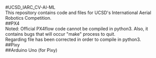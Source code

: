 #UCSD_IARC_CV-AI-ML  
This repository contains code and files for UCSD's International Aerial Robotics Competition.  
##PX4  
Noted: Official PX4flow code cannot be compiled in python3. Also, it contains bugs that will occur "make" process to quit.  
       Regarding file has been corrected in order to compile in python3.  
##Pixy  
##Arduino Uno (for Pixy)  

